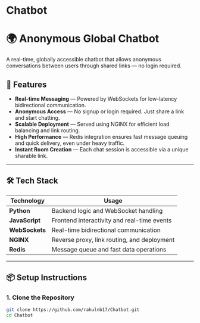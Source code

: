 # Chatbot
# 🌍 Anonymous Global Chatbot

A real-time, globally accessible chatbot that allows anonymous conversations between users through shared links — no login required.

## 🚀 Features

- **Real-time Messaging** — Powered by WebSockets for low-latency bidirectional communication.
- **Anonymous Access** — No signup or login required. Just share a link and start chatting.
- **Scalable Deployment** — Served using NGINX for efficient load balancing and link routing.
- **High Performance** — Redis integration ensures fast message queuing and quick delivery, even under heavy traffic.
- **Instant Room Creation** — Each chat session is accessible via a unique sharable link.

---

## 🛠️ Tech Stack

| Technology     | Usage                                      |
|----------------|--------------------------------------------|
| **Python**     | Backend logic and WebSocket handling       |
| **JavaScript** | Frontend interactivity and real-time events|
| **WebSockets** | Real-time bidirectional communication      |
| **NGINX**      | Reverse proxy, link routing, and deployment|
| **Redis**      | Message queue and fast data operations     |

---

## 📦 Setup Instructions

### 1. Clone the Repository
```bash
git clone https://github.com/rahulnb17/Chatbot.git
cd Chatbot
